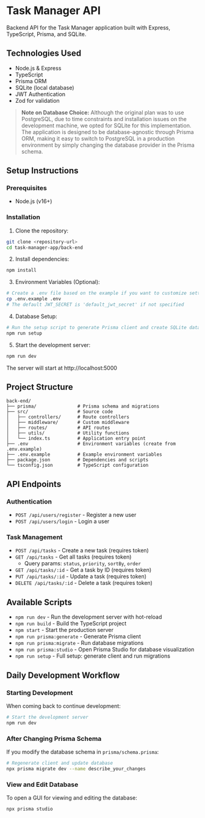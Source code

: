 # Task Manager API

Backend API for the Task Manager application built with Express, TypeScript, Prisma, and SQLite.

## Technologies Used

- Node.js & Express
- TypeScript
- Prisma ORM
- SQLite (local database)
- JWT Authentication
- Zod for validation

> **Note on Database Choice:** Although the original plan was to use PostgreSQL, due to time constraints and installation issues on the development machine, we opted for SQLite for this implementation. The application is designed to be database-agnostic through Prisma ORM, making it easy to switch to PostgreSQL in a production environment by simply changing the database provider in the Prisma schema.

## Setup Instructions

### Prerequisites

- Node.js (v16+)

### Installation

1. Clone the repository:
```bash
git clone <repository-url>
cd task-manager-app/back-end
```

2. Install dependencies:
```bash
npm install
```

3. Environment Variables (Optional):
```bash
# Create a .env file based on the example if you want to customize settings
cp .env.example .env
# The default JWT_SECRET is 'default_jwt_secret' if not specified
```

4. Database Setup:
```bash
# Run the setup script to generate Prisma client and create SQLite database
npm run setup
```

5. Start the development server:
```bash
npm run dev
```

The server will start at http://localhost:5000

## Project Structure

```
back-end/
├── prisma/               # Prisma schema and migrations
├── src/                  # Source code
│   ├── controllers/      # Route controllers
│   ├── middleware/       # Custom middleware
│   ├── routes/           # API routes
│   ├── utils/            # Utility functions
│   └── index.ts          # Application entry point
├── .env                  # Environment variables (create from .env.example)
├── .env.example          # Example environment variables
├── package.json          # Dependencies and scripts
└── tsconfig.json         # TypeScript configuration
```

## API Endpoints

### Authentication
- `POST /api/users/register` - Register a new user
- `POST /api/users/login` - Login a user


### Task Management
- `POST /api/tasks` - Create a new task (requires token)
- `GET /api/tasks` - Get all tasks (requires token)
  - Query params: `status`, `priority`, `sortBy`, `order`
- `GET /api/tasks/:id` - Get a task by ID (requires token)
- `PUT /api/tasks/:id` - Update a task (requires token)
- `DELETE /api/tasks/:id` - Delete a task (requires token)

## Available Scripts

- `npm run dev` - Run the development server with hot-reload
- `npm run build` - Build the TypeScript project
- `npm start` - Start the production server
- `npm run prisma:generate` - Generate Prisma client
- `npm run prisma:migrate` - Run database migrations
- `npm run prisma:studio` - Open Prisma Studio for database visualization
- `npm run setup` - Full setup: generate client and run migrations

## Daily Development Workflow

### Starting Development

When coming back to continue development:

```bash
# Start the development server
npm run dev
```

### After Changing Prisma Schema

If you modify the database schema in `prisma/schema.prisma`:

```bash
# Regenerate client and update database
npx prisma migrate dev --name describe_your_changes
```

### View and Edit Database

To open a GUI for viewing and editing the database:

```bash
npx prisma studio
```
